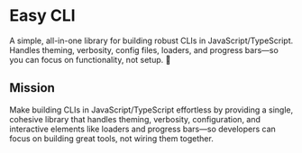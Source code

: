 # Easy CLI

A simple, all-in-one library for building robust CLIs in JavaScript/TypeScript. Handles theming, verbosity, config files, loaders, and progress bars—so you can focus on functionality, not setup. 🚀

## Mission

Make building CLIs in JavaScript/TypeScript effortless by providing a single, cohesive library that handles theming, verbosity, configuration, and interactive elements like loaders and progress bars—so developers can focus on building great tools, not wiring them together.


